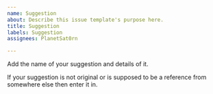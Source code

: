 ```yaml
---
name: Suggestion
about: Describe this issue template's purpose here.
title: Suggestion
labels: Suggestion
assignees: PlanetSat0rn

---
```


Add the name of your suggestion and details of it.

If your suggestion is not original or is supposed to be a reference from somewhere else then enter it in.
